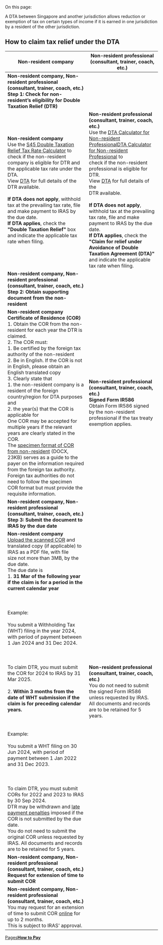 On this page:

A DTA between Singapore and another jurisdiction allows reduction or exemption of tax on certain types of income if it is earned in one jurisdiction by a resident of the other jurisdiction.

## How to claim tax relief under the DTA

| Non-resident company | Non-resident professional (consultant, trainer, coach, etc.) |
| --- | --- |
| **Non-resident company, Non-resident professional (consultant, trainer, coach, etc.)** **Step 1: Check for non-resident’s eligibility for Double Taxation Relief (DTR)** |
| **Non-resident company** <br>Use the [S45 Double Taxation Relief Tax Rate Calculator](https://mytax.iras.gov.sg/ESVWeb/default.aspx?target=S45TaxTreatyCalculator) to check if the non-resident company is eligible for DTR and the applicable tax rate under the DTA.<br>View [DTA](https://www.iras.gov.sg/taxes/international-tax/list-of-dtas-limited-dtas-and-eoi-arrangements) for full details of the<br> DTR available.<br> <br>**If DTA does not apply**, withhold tax at the prevailing tax rate, file and make payment to IRAS by the due date.<br>**If DTA applies**, check the **"Double Taxation Relief"** box and indicate the applicable tax rate when filing. | **Non-resident professional (consultant, trainer, coach, etc.)** <br>Use the [DTA Calculator for Non-resident Professional](https://www.iras.gov.sg/docs/default-source/individual-income-tax/non-residents/dta-calculator_2021-12-29.xls?sfvrsn=13e9f960_11 "DTA Calculator for Non-resident Professional")[DTA Calculator for Non-resident Professional](https://www.iras.gov.sg/docs/default-source/individual-income-tax/non-residents/dta-calculator-for-nrp.xls?sfvrsn=f32d2058_9 "DTA Calculator for Non-resident Professional") to<br> check if the non-resident professional is eligible for DTR.<br>View [DTA](https://www.iras.gov.sg/taxes/international-tax/list-of-dtas-limited-dtas-and-eoi-arrangements) for full details of the<br> DTR available.<br> <br>**If DTA does not apply**, withhold tax at the prevailing tax rate, file and make payment to IRAS by the due date.<br>**If DTA applies**, check the **"Claim for relief under Avoidance of Double Taxation Agreement (DTA)"** and indicate the applicable tax rate when filing. |
| **Non-resident company, Non-resident professional (consultant, trainer, coach, etc.)** **Step 2: Obtain supporting document from the non-resident** |
| **Non-resident company** <br>**Certificate of Residence (COR)**<br>1. Obtain the COR from the non-resident for each year the DTR is claimed.<br>2. The COR must:<br>   1. Be certified by the foreign tax authority of the non-resident<br>   2. Be in English. If the COR is not in English, please obtain an English translated copy<br>   3. Clearly state that<br>      1. the non-resident company is a resident of the foreign country/region for DTA purposes and<br>      2. the year(s) that the COR is applicable for<br>One COR may be accepted for multiple years if the relevant years are clearly stated in the COR.<br>The [specimen format of COR from non-resident](https://www.iras.gov.sg/docs/default-source/archive/specimen-format-of-certificate-of-residence.docx?Status=Master&sfvrsn=ce2c957d_3 "Specimen Format of Certificate of Residence") (DOCX, 23KB) serves as a guide to the payer on the information required from the foreign tax authority. Foreign tax authorities do not need to follow the specimen<br> COR format but must provide the requisite information. | **Non-resident professional (consultant, trainer, coach, etc.)** <br>**Signed Form IR586**<br>Obtain Form IR586 signed by the non-resident professional if the tax treaty exemption applies. |
| **Non-resident company, Non-resident professional (consultant, trainer, coach, etc.)** **Step 3: Submit the document to IRAS by the due date** |
| **Non-resident company** <br>[Upload the scanned COR](https://go.gov.sg/iras-wht-submit-cor) and translated copy (if applicable) to IRAS as a PDF file, with file<br> size not more than 3MB, by the due date.<br>The due date is<br>1. **31 Mar of the following year if the claim is for a period in the current calendar year**<br>   <br>   <br>   <br>   Example:<br>   <br>   You submit a Withholding Tax (WHT) filing in the year 2024, with period of payment between 1 Jan 2024 and 31 Dec 2024.<br>   <br>   <br>   <br>   To claim DTR, you must submit the COR for 2024 to IRAS by 31 Mar 2025.<br>   <br>2. **Within 3 months from the date of WHT submission if the claim is for preceding calendar years.**<br>   <br>   <br>   <br>   Example:<br>   <br>   You submit a WHT filing on 30 Jun 2024, with period of payment between 1 Jan 2022 and 31 Dec 2023.<br>   <br>   <br>   <br>   To claim DTR, you must submit CORs for 2022 and 2023 to IRAS by 30 Sep 2024.<br>DTR may be withdrawn and [late payment penalties](https://www.iras.gov.sg/taxes/withholding-tax/withholding-tax-payments/late-payment-and-non-payment-of-taxes) imposed if the COR is not submitted by the due date.<br>You do not need to submit the original COR unless requested by IRAS. All documents and records are to be retained for 5 years. | **Non-resident professional (consultant, trainer, coach, etc.)** <br>You do not need to submit the signed Form IR586 unless requested by IRAS. All documents and records are to be retained for 5 years. |
| **Non-resident company, Non-resident professional (consultant, trainer, coach, etc.)** **Request for extension of time to submit COR** |
| **Non-resident company, Non-resident professional (consultant, trainer, coach, etc.)** You may request for an extension of time to submit COR [online](https://go.gov.sg/iras-wht-cor-extension) for up to 2 months.<br> This is subject to IRAS' approval. |

[Pages**How to Pay**](https://www.iras.gov.sg/taxes/withholding-tax/withholding-tax-payments/how-to-pay)